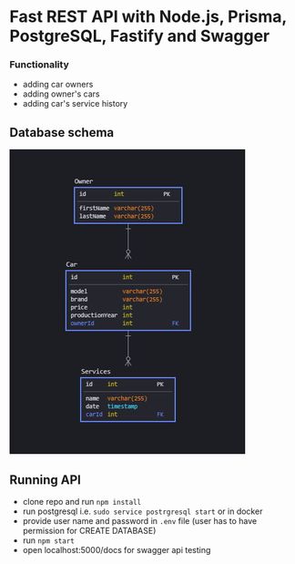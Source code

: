 # Fast REST API with Node.js, Prisma, PostgreSQL, Fastify and Swagger

### Functionality

- adding car owners
- adding owner's cars
- adding car's service history

## Database schema

![DB schema](db-schema.jpg)

## Running API

- clone repo and run `npm install`
- run postgresql i.e. `sudo service postrgresql start` or in docker
- provide user name and password in `.env` file (user has to have permission for CREATE DATABASE)
- run `npm start`
- open localhost:5000/docs for swagger api testing
